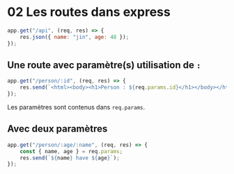 # 02 Les routes dans express

```js
app.get("/api", (req, res) => {
    res.json({ name: "jin", age: 48 });
});
```

## Une route avec paramètre(s) utilisation de `:`

```js
app.get("/person/:id", (req, res) => {
    res.send(`<html><body><h1>Person : ${req.params.id}</h1></body></html>`);
});
```

Les paramètres sont contenus dans `req.params`.

## Avec deux paramètres

```js
app.get("/person/:age/:name", (req, res) => {
    const { name, age } = req.params;
    res.send(`${name} have ${age}`);
});
```

